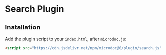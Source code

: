 # Search Plugin

## Installation

Add the plugin script to your `index.html`, after `microdoc.js`:

<!-- FIXME: remarkable markdown parser fails to render the next line after HTML comments so we have to use prettier range ignore comments instead of prettier-ignore -->
<!-- prettier-ignore-start -->

```html
<script src="https://cdn.jsdelivr.net/npm/microdoc@0/plugin/search.js" defer></script>
```

<!-- prettier-ignore-end -->
